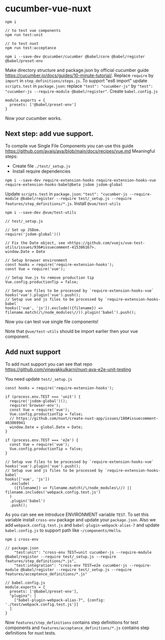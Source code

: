 # cucumber-vue-nuxt

```
npm i

// to test vue components
npm run test:unit

// to test nuxt
npm run test:acceptance
```

`npm i --save-dev @cucumber/cucumber @babel/core @babel/register @babel/preset-env`

Make directory structure and package.json by official cucumber guide https://cucumber.io/docs/guides/10-minute-tutorial/.
Replace `require` by `import` in `step_definitions/steps.js`.
To support "es6 import" update `scripts.test` in `package.json`: replace `"test": "cucumber-js"` by `"test": "cucumber-js --require-module @babel/register"`.
Create `babel.config.js`
```
module.exports = {
  presets: ['@babel/preset-env']
}
```

Now your cucumber works.

## Next step: add vue support.
To compile vue Single File Components you can use this guide https://github.com/avajs/ava/blob/main/docs/recipes/vue.md
Meaningful steps:
* Create file `./test/_setup.js`
* Install require dependencies

`npm i --save-dev require-extension-hooks require-extension-hooks-vue require-extension-hooks-babel@beta jsdom jsdom-global`

Update `scripts.test` in `package.json`: `"test": "cucumber-js --require-module @babel/register --require test/_setup.js --require features/step_definitions/*.js`.
Install `@vue/test-utils`

`npm i --save-dev @vue/test-utils`

```
// test/_setup.js

// Set up JSDom.
require('jsdom-global')()

// Fix the Date object, see <https://github.com/vuejs/vue-test-utils/issues/936#issuecomment-415386167>.
window.Date = Date

// Setup browser environment
const hooks = require('require-extension-hooks');
const Vue = require('vue');

// Setup Vue.js to remove production tip
Vue.config.productionTip = false;

// Setup vue files to be processed by `require-extension-hooks-vue`
hooks('vue').plugin('vue').push();
// Setup vue and js files to be processed by `require-extension-hooks-babel`
hooks(['vue', 'js']).exclude(({filename}) => filename.match(/\/node_modules\//)).plugin('babel').push();
```

Now you can test vue single file components!

Note that `@vue/test-utils` should be import earlier then your vue component.

## Add nuxt support
To add nuxt support you can see that repo https://github.com/vinayakkulkarni/nuxt-ava-e2e-unit-testing

You need update `test/_setup.js`

```
const hooks = require('require-extension-hooks');

if (process.env.TEST === 'unit') {
  require('jsdom-global')();
  require('browser-env');
  const Vue = require('vue');
  Vue.config.productionTip = false;
  // https://github.com/nuxt/create-nuxt-app/issues/180#issuecomment-463069941
  window.Date = global.Date = Date;
}

if (process.env.TEST === 'e2e') {
  const Vue = require('vue');
  Vue.config.productionTip = false;
}

// Setup vue files to be processed by `require-extension-hooks-vue`
hooks('vue').plugin('vue').push();
// Setup vue and js files to be processed by `require-extension-hooks-babel`
hooks(['vue', 'js'])
  .exclude(
    ({filename}) => filename.match(/\/node_modules\//) || filename.includes('webpack.config.test.js')
  )
  .plugin('babel')
  .push();
```

As you can see we introduce ENVIRONMENT variable `TEST`. To set this variable install `cross-env` package and update your `package.json`. 
Also we add `webpack.config.test.js` and `babel-plugin-webpack-alias-7` and update `babel.config.js` to support path like `~/components/Hello`.

```
npm i cross-env
```
```
// package.json
    "test:unit": "cross-env TEST=unit cucumber-js --require-module @babel/register --require test/_setup.js --require features/step_definitions/*.js",
    "test:integration": "cross-env TEST=e2e cucumber-js --require-module @babel/register --require test/_setup.js --require features/acceptence_definitions/*.js"
```
```
// babel.config.js
module.exports = {
  presets: ['@babel/preset-env'],
  "plugins": [
    ["babel-plugin-webpack-alias-7", {config: './test/webpack.config.test.js'}]
  ]
}

```

Now `features/step_definitions` contains step definitions for test components and `features/acceptance_definitions/*.js` contains step definitions for nuxt tests.


